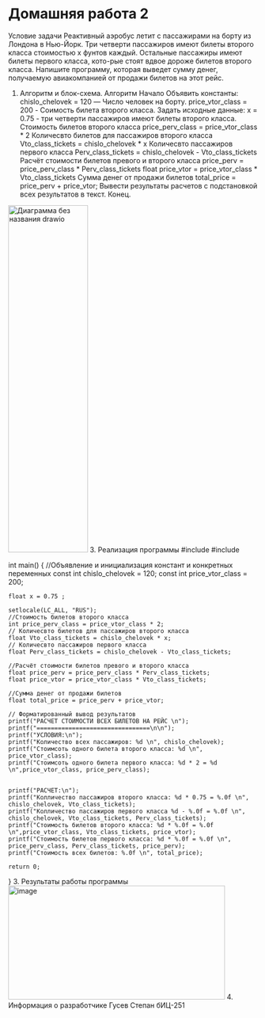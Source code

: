 # Домашняя работа 2
Условие задачи
Реактивный аэробус летит с пассажирами на борту из Лондона в Нью-Йорк. Три
четверти пассажиров имеют билеты второго класса стоимостью х фунтов каждый.
Остальные пассажиры имеют билеты первого класса, кото-рые стоят вдвое дороже
билетов второго класса. Напишите программу, которая выведет сумму денег,
получаемую авиакомпанией от продажи билетов на этот рейс.

1. Алгоритм и блок-схема.
Алгоритм
Начало
Объявить константы:
chislo_chelovek = 120 — Число человек на борту.
price_vtor_сlass = 200 - Соимость билета второго класса.
Задать исходные данные:
x = 0.75 - три четверти пассажиров имеют билеты второго класса.
Стоимость билетов второго класса
price_perv_class = price_vtor_сlass * 2
Количесвто билетов для пассажиров второго класса
Vto_class_tickets = chislo_chelovek * x
Количесвто пассажиров первого класса
Perv_class_tickets = chislo_chelovek - Vto_class_tickets
Расчёт стоимости билетов превого и второго класса
price_perv = price_perv_class * Perv_class_tickets
float price_vtor = price_vtor_сlass * Vto_class_tickets
Сумма денег от продажи билетов
total_price = price_perv + price_vtor;
Вывести результаты расчетов с подстановкой всех результатов в текст.
Конец.
<img width="161" height="701" alt="Диаграмма без названия drawio" src="https://github.com/user-attachments/assets/69550cd7-81c1-4d67-a165-0662454eb172" />
3. Реализация программы
   #include <stdio.h>
#include <locale.h>


int main() {
	//Объявление и инициализация констант и конкретных переменных
	const int chislo_chelovek = 120;
	const int price_vtor_сlass = 200;

	float x = 0.75 ;

	setlocale(LC_ALL, "RUS");
	//Стоимость билетов второго класса
	int price_perv_class = price_vtor_сlass * 2;
	// Количесвто билетов для пассажиров второго класса
	float Vto_class_tickets = chislo_chelovek * x;
	// Количесвто пассажиров первого класса
	float Perv_class_tickets = chislo_chelovek - Vto_class_tickets;

	//Расчёт стоимости билетов превого и второго класса
	float price_perv = price_perv_class * Perv_class_tickets;
	float price_vtor = price_vtor_сlass * Vto_class_tickets;

	//Сумма денег от продажи билетов
	float total_price = price_perv + price_vtor;

	// Форматированный вывод результатов
	printf("РАСЧЕТ СТОИМОСТИ ВСЕХ БИЛЕТОВ НА РЕЙС \n");
	printf("================================\n\n");
	printf("УСЛОВИЯ:\n");
	printf("Количество всех пассажиров: %d \n", chislo_chelovek);
	printf("Стоимсоть одного билета второго класса: %d \n", price_vtor_сlass);
	printf("Стоимсоть одного билета первого класса: %d * 2 = %d \n",price_vtor_сlass, price_perv_class);
	
	
	printf("РАСЧЕТ:\n");
	printf("Колличество пассажиров второго класса: %d * 0.75 = %.0f \n", chislo_chelovek, Vto_class_tickets);
	printf("Колличество пассажиров первого класса %d - %.0f = %.0f \n", chislo_chelovek, Vto_class_tickets, Perv_class_tickets);
	printf("Стоимость билетов второго класса: %d * %.0f = %.0f \n",price_vtor_сlass, Vto_class_tickets, price_vtor);
	printf("Стоимость билетов первого класса: %d * %.0f = %.0f \n", price_perv_class, Perv_class_tickets, price_perv);
	printf("Стоимость всех билетов: %.0f \n", total_price);

	return 0;
}
3. Результаты работы программы
<img width="438" height="230" alt="image" src="https://github.com/user-attachments/assets/9d6217a4-a206-49f0-b160-e980bc21ad4d" />
4. Информация о разработчике
Гусев Степан бИЦ-251
